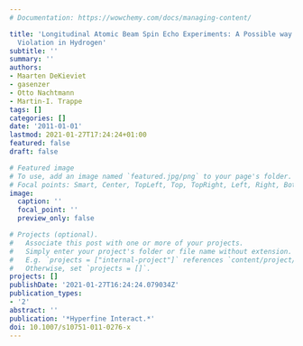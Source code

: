 ```yaml
---
# Documentation: https://wowchemy.com/docs/managing-content/

title: 'Longitudinal Atomic Beam Spin Echo Experiments: A Possible way to study Parity
  Violation in Hydrogen'
subtitle: ''
summary: ''
authors:
- Maarten DeKieviet
- gasenzer
- Otto Nachtmann
- Martin-I. Trappe
tags: []
categories: []
date: '2011-01-01'
lastmod: 2021-01-27T17:24:24+01:00
featured: false
draft: false

# Featured image
# To use, add an image named `featured.jpg/png` to your page's folder.
# Focal points: Smart, Center, TopLeft, Top, TopRight, Left, Right, BottomLeft, Bottom, BottomRight.
image:
  caption: ''
  focal_point: ''
  preview_only: false

# Projects (optional).
#   Associate this post with one or more of your projects.
#   Simply enter your project's folder or file name without extension.
#   E.g. `projects = ["internal-project"]` references `content/project/deep-learning/index.md`.
#   Otherwise, set `projects = []`.
projects: []
publishDate: '2021-01-27T16:24:24.079034Z'
publication_types:
- '2'
abstract: ''
publication: '*Hyperfine Interact.*'
doi: 10.1007/s10751-011-0276-x
---
```

